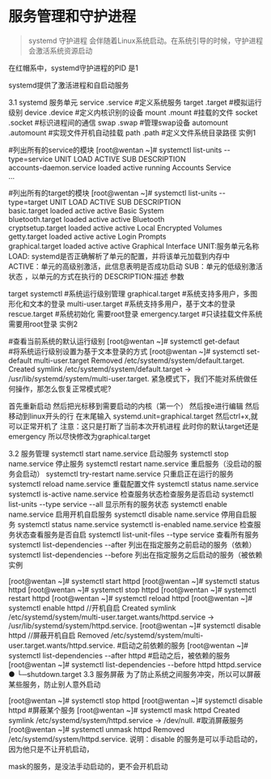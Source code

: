 <div style='display: none'>
  Date: 2022-01-15 22:37:55
  LastEditors: gyg
  LastEditTime: 2022-01-16 09:11:11
  FilePath: \test\1_12@服务管理和守护进程.mm.md
</div>

# 服务管理和守护进程

>systemd 守护进程 会伴随着Linux系统启动。在系统引导的时候，守护进程会激活系统资源启动

在红帽系中，systemd守护进程的PID 是1

systemd提供了激活进程和自启动服务

3.1 systemd 服务单元
service      .service       #定义系统服务
target       .target        #模拟运行级别
device       .device        #定义内核识别的设备
mount        .mount            #挂载的文件
socket       .socket        #标识进程间的通信
swap         .swap          #管理swap设备
automount    .automount        #实现文件开机自动挂载
path         .path            #定义文件系统目录路径
实例1

#列出所有的service的模块
[root@wentan ~]# systemctl list-units --type=service
UNIT                               LOAD   ACTIVE SUB     DESCRIPTION              
accounts-daemon.service            loaded active running Accounts Service       
...

#列出所有的target的模块
[root@wentan ~]# systemctl list-units --type=target
UNIT                   LOAD   ACTIVE SUB    DESCRIPTION                
basic.target           loaded active active Basic System               
bluetooth.target       loaded active active Bluetooth                  
cryptsetup.target      loaded active active Local Encrypted Volumes    
getty.target           loaded active active Login Prompts              
graphical.target       loaded active active Graphical Interface
UNIT:服务单元名称
LOAD: systemd是否正确解析了单元的配置，并将该单元加载到内存中
ACTIVE：单元的高级别激活，此信息表明是否成功启动
SUB：单元的低级别激活状态  ，以单元的方式在执行的
DESCRIPTION:描述
参数

target systemctl   #系统运行级别管理
graphical.target   #系统支持多用户，多图形化和文本的登录
multi-user.target  #系统支持多用户，基于文本的登录
rescue.target      #系统初始化   需要root登录
emergency.target   #只读挂载文件系统   需要用root登录
实例2

#查看当前系统的默认运行级别
[root@wentan ~]# systemctl  get-defaut   
#将系统运行级别设置为基于文本登录的方式
[root@wentan ~]# systemctl set-default multi-user.target 
Removed /etc/systemd/system/default.target.
Created symlink /etc/systemd/system/default.target → /usr/lib/systemd/system/multi-user.target.
紧急模式下，我们不能对系统做任何操作，那怎么恢复正常模式呢?

首先重新启动 然后把光标移到需要启动的内核（第一个） 然后按e进行编辑 然后移动到linux开头的行 在末尾输入 systemd.unit=graphical.target 然后ctrl+x,就可以正常开机了 注意：这只是打断了当前本次开机进程 此时你的默认target还是emergency 所以尽快修改为graphical.target

3.2 服务管理
systemctl start name.service	启动服务
systemctl stop name.service	停止服务
systemctl restart name.service	重启服务（没启动的服务会启动）
systemctl try-restart name.service	只重启正在运行的服务
systemctl reload name.service	重载配置文件
systemctl status name.service systemctl is-active name.service	检查服务状态检查服务是否启动
systemctl list-units --type service --all	显示所有的服务状态
systemctl enable name.service	启用开机自启服务
systemctl disable name.service	停用自启服务
systemctl status name.service systemctl is-enabled name.service	检查服务状态查看服务是否自启
systemctl list-unit-files --type service	查看所有服务
systemctl list-dependencies --after	列出在指定服务之前启动的服务（依赖）
systemctl list-dependencies --before	列出在指定服务之后启动的服务（被依赖
实例

[root@wentan ~]# systemctl start httpd
[root@wentan ~]# systemctl status httpd
[root@wentan ~]# systemctl stop httpd
[root@wentan ~]# systemctl restart httpd
[root@wentan ~]# systemctl reload httpd
[root@wentan ~]# systemctl enable httpd    //开机自启
Created symlink /etc/systemd/system/multi-user.target.wants/httpd.service → /usr/lib/systemd/system/httpd.service.
[root@wentan ~]# systemctl disable httpd    //屏蔽开机自启
Removed /etc/systemd/system/multi-user.target.wants/httpd.service.
#启动之前依赖的服务
[root@wentan ~]# systemctl list-dependencies --after httpd
#启动之后，被依赖的服务
[root@wentan ~]# systemctl list-dependencies --before httpd
httpd.service
● └─shutdown.target
3.3 服务屏蔽
为了防止系统之间服务冲突，所以可以屏蔽某些服务，防止别人意外启动

[root@wentan ~]# systemctl stop httpd
[root@wentan ~]# systemctl disable httpd
#屏蔽某个服务
[root@wentan ~]# systemctl mask httpd
Created symlink /etc/systemd/system/httpd.service → /dev/null.
#取消屏蔽服务
[root@wentan ~]# systemctl unmask httpd
Removed /etc/systemd/system/httpd.service.
说明：disable 的服务是可以手动启动的，因为他只是不让开机启动，

mask的服务，是没法手动启动的，更不会开机启动